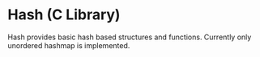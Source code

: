 # Hash (C Library)

Hash provides basic hash based structures and functions. Currently only unordered hashmap is implemented.
